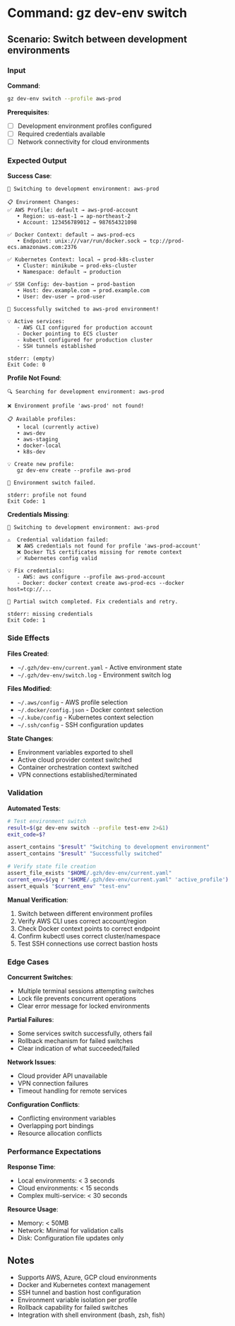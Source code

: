 # Command: gz dev-env switch

## Scenario: Switch between development environments

### Input

**Command**:

```bash
gz dev-env switch --profile aws-prod
```

**Prerequisites**:

- [ ] Development environment profiles configured
- [ ] Required credentials available
- [ ] Network connectivity for cloud environments

### Expected Output

**Success Case**:

```text
🔄 Switching to development environment: aws-prod

📋 Environment Changes:
✅ AWS Profile: default → aws-prod-account
   • Region: us-east-1 → ap-northeast-2
   • Account: 123456789012 → 987654321098

✅ Docker Context: default → aws-prod-ecs
   • Endpoint: unix:///var/run/docker.sock → tcp://prod-ecs.amazonaws.com:2376

✅ Kubernetes Context: local → prod-k8s-cluster
   • Cluster: minikube → prod-eks-cluster
   • Namespace: default → production

✅ SSH Config: dev-bastion → prod-bastion
   • Host: dev.example.com → prod.example.com
   • User: dev-user → prod-user

🎉 Successfully switched to aws-prod environment!

💡 Active services:
   - AWS CLI configured for production account
   - Docker pointing to ECS cluster
   - kubectl configured for production cluster
   - SSH tunnels established

stderr: (empty)
Exit Code: 0
```

**Profile Not Found**:

```text
🔍 Searching for development environment: aws-prod

❌ Environment profile 'aws-prod' not found!

📋 Available profiles:
   • local (currently active)
   • aws-dev
   • aws-staging
   • docker-local
   • k8s-dev

💡 Create new profile:
   gz dev-env create --profile aws-prod

🚫 Environment switch failed.

stderr: profile not found
Exit Code: 1
```

**Credentials Missing**:

```text
🔄 Switching to development environment: aws-prod

⚠️  Credential validation failed:
   ❌ AWS credentials not found for profile 'aws-prod-account'
   ❌ Docker TLS certificates missing for remote context
   ✅ Kubernetes config valid

💡 Fix credentials:
   - AWS: aws configure --profile aws-prod-account
   - Docker: docker context create aws-prod-ecs --docker host=tcp://...

🔧 Partial switch completed. Fix credentials and retry.

stderr: missing credentials
Exit Code: 1
```

### Side Effects

**Files Created**:

- `~/.gzh/dev-env/current.yaml` - Active environment state
- `~/.gzh/dev-env/switch.log` - Environment switch log

**Files Modified**:

- `~/.aws/config` - AWS profile selection
- `~/.docker/config.json` - Docker context selection
- `~/.kube/config` - Kubernetes context selection
- `~/.ssh/config` - SSH configuration updates

**State Changes**:

- Environment variables exported to shell
- Active cloud provider context switched
- Container orchestration context switched
- VPN connections established/terminated

### Validation

**Automated Tests**:

```bash
# Test environment switch
result=$(gz dev-env switch --profile test-env 2>&1)
exit_code=$?

assert_contains "$result" "Switching to development environment"
assert_contains "$result" "Successfully switched"

# Verify state file creation
assert_file_exists "$HOME/.gzh/dev-env/current.yaml"
current_env=$(yq r "$HOME/.gzh/dev-env/current.yaml" 'active_profile')
assert_equals "$current_env" "test-env"
```

**Manual Verification**:

1. Switch between different environment profiles
1. Verify AWS CLI uses correct account/region
1. Check Docker context points to correct endpoint
1. Confirm kubectl uses correct cluster/namespace
1. Test SSH connections use correct bastion hosts

### Edge Cases

**Concurrent Switches**:

- Multiple terminal sessions attempting switches
- Lock file prevents concurrent operations
- Clear error message for locked environments

**Partial Failures**:

- Some services switch successfully, others fail
- Rollback mechanism for failed switches
- Clear indication of what succeeded/failed

**Network Issues**:

- Cloud provider API unavailable
- VPN connection failures
- Timeout handling for remote services

**Configuration Conflicts**:

- Conflicting environment variables
- Overlapping port bindings
- Resource allocation conflicts

### Performance Expectations

**Response Time**:

- Local environments: < 3 seconds
- Cloud environments: < 15 seconds
- Complex multi-service: < 30 seconds

**Resource Usage**:

- Memory: < 50MB
- Network: Minimal for validation calls
- Disk: Configuration file updates only

## Notes

- Supports AWS, Azure, GCP cloud environments
- Docker and Kubernetes context management
- SSH tunnel and bastion host configuration
- Environment variable isolation per profile
- Rollback capability for failed switches
- Integration with shell environment (bash, zsh, fish)
